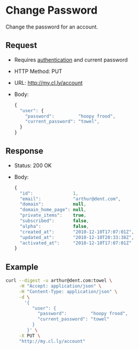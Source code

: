 # Change Password

Change the password for an account.

## Request

- Requires [authentication](https://github.com/cloudapp/api/blob/master/README.md#authentication)
  and current password
- HTTP Method: PUT
- URL: http://my.cl.ly/account
- Body:

  ```js
  {
    "user": {
      "password":         "hoopy frood",
      "current_password": "towel",
    }
  }
  ```

## Response

- Status: 200 OK
- Body:

  ```js
  {
    "id":               1,
    "email":            "arthur@dent.com",
    "domain":           null,
    "domain_home_page": null,
    "private_items":    true,
    "subscribed":       false,
    "alpha":            false,
    "created_at":       "2010-12-10T17:07:01Z",
    "updated_at":       "2010-12-10T20:33:38Z",
    "activated_at":     "2010-12-10T17:07:01Z"
  }
  ```

## Example

```bash
curl --digest -u arthur@dent.com:towel \
     -H "Accept: application/json" \
     -H "Content-Type: application/json" \
     -d \
       '{
          "user": {
            "password":         "hoopy frood",
            "current_password": "towel"
          }
        }' \
     -X PUT \
     "http://my.cl.ly/account"
```